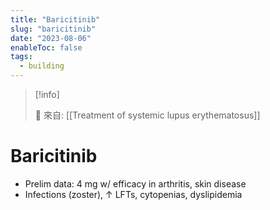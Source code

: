 ```yaml
---
title: "Baricitinib"
slug: "baricitinib"
date: "2023-08-06"
enableToc: false
tags:
  - building
---
```


> [!info]
>
> 🌱 來自: [[Treatment of systemic lupus erythematosus]]

# Baricitinib

- Prelim data: 4 mg w/ efficacy in arthritis, skin disease
- Infections (zoster), ↑ LFTs, cytopenias, dyslipidemia
